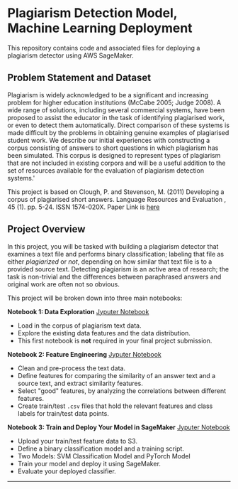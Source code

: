 # Plagiarism Detection Model, Machine Learning Deployment

This repository contains code and associated files for deploying a plagiarism detector using AWS SageMaker.

## Problem Statement and Dataset

Plagiarism is widely acknowledged to be a significant and increasing problem for higher education institutions (McCabe 2005; Judge 2008). A wide range of solutions, including several commercial systems, have been proposed to assist the educator in the task of identifying plagiarised work, or even to detect them automatically. Direct comparison of these systems is made difficult by the problems in obtaining genuine examples of plagiarised student work. We describe our initial experiences with constructing a corpus consisting of answers to short questions in which plagiarism has been simulated. This corpus is designed to represent types of plagiarism that are not included in existing corpora and will be a useful addition to the set of resources available for the evaluation of plagiarism detection systems.'

This project is based on Clough, P. and Stevenson, M. (2011) Developing a corpus of plagiarised short answers. Language Resources and Evaluation , 45 (1). pp. 5-24. ISSN 1574-020X. Paper Link is [here](http://eprints.whiterose.ac.uk/42922/2/Clough_42922.pdf)

## Project Overview

In this project, you will be tasked with building a plagiarism detector that examines a text file and performs binary classification; labeling that file as either *plagiarized* or *not*, depending on how similar that text file is to a provided source text. Detecting plagiarism is an active area of research; the task is non-trivial and the differences between paraphrased answers and original work are often not so obvious.

This project will be broken down into three main notebooks:

**Notebook 1: Data Exploration** [Jyputer Notebook](https://github.com/Pyligent/Plagiarism-Detection-Model-AWS/blob/master/1_Data_Exploration.ipynb)
* Load in the corpus of plagiarism text data.
* Explore the existing data features and the data distribution.
* This first notebook is **not** required in your final project submission.

**Notebook 2: Feature Engineering** [Jyputer Notebook](https://github.com/Pyligent/Plagiarism-Detection-Model-AWS/blob/master/2_Plagiarism_Feature_Engineering.ipynb)

* Clean and pre-process the text data.
* Define features for comparing the similarity of an answer text and a source text, and extract similarity features.
* Select "good" features, by analyzing the correlations between different features.
* Create train/test `.csv` files that hold the relevant features and class labels for train/test data points.

**Notebook 3: Train and Deploy Your Model in SageMaker** [Jyputer Notebook](https://github.com/Pyligent/Plagiarism-Detection-Model-AWS/blob/master/3_Training_a_Model.ipynb)

* Upload your train/test feature data to S3.
* Define a binary classification model and a training script.
* Two Models: SVM Classification Model and PyTorch Model
* Train your model and deploy it using SageMaker.
* Evaluate your deployed classifier.

---
